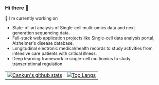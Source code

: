 
### Hi there 👋

🔭 I’m currently working on

- State-of-art analysis of Single-cell multi-omics data and next-generation sequencing data.
- Full-stack web application projects like Single-cell data analysis portal, Alzheimer's disease database.
- Longitudinal electronic medical/health records to study activities from intensive care patients with critical illness.
- Deep learning framework in single-cell multiomics to study transcriptional regulation.


| | | 
:-------------------------:|:-------------------------:
[![Cankun's github stats](https://github-readme-stats.vercel.app/api?username=Wang-Cankun&count_private=true&show_icons=true&)](https://github.com/anuraghazra/github-readme-stats)  |  [![Top Langs](https://github-readme-stats.vercel.app/api/top-langs/?username=Wang-Cankun)](https://github.com/anuraghazra/github-readme-stats)

<!--
**Wang-Cankun/Wang-Cankun** is a ✨ _special_ ✨ repository because its `README.md` (this file) appears on your GitHub profile.

Here are some ideas to get you started:

- 🔭 I’m currently working on ...
- 🌱 I’m currently learning ...
- 👯 I’m looking to collaborate on ...
- 🤔 I’m looking for help with ...
- 💬 Ask me about ...
- 📫 How to reach me: ...
- 😄 Pronouns: ...
- ⚡ Fun fact: ...
-->

